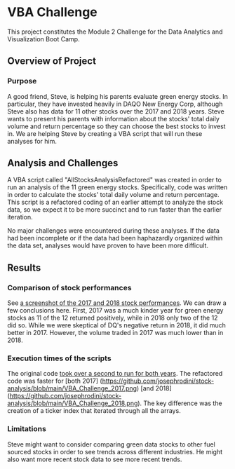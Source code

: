# VBA Challenge

This project constitutes the Module 2 Challenge for the Data Analytics and Visualization Boot Camp.

## Overview of Project

### Purpose

A good friend, Steve, is helping his parents evaluate green energy stocks. In particular, they have invested heavily in DAQO New Energy Corp, although Steve also has data for 11 other stocks over the 2017 and 2018 years. Steve wants to present his parents with information about the stocks' total daily volume and return percentage so they can choose the best stocks to invest in. We are helping Steve by creating a VBA script that will run these analyses for him.

## Analysis and Challenges

A VBA script called "AllStocksAnalysisRefactored" was created in order to run an analysis of the 11 green energy stocks. Specifically, code was written in order to calculate the stocks' total daily volume and return percentage. This script is a refactored coding of an earlier attempt to analyze the stock data, so we expect it to be more succinct and to run faster than the earlier iteration.

No major challenges were encountered during these analyses. If the data had been incomplete or if the data had been haphazardly organized within the data set, analyses would have proven to have been more difficult.

## Results

### Comparison of stock performances

See [a screenshot of the 2017 and 2018 stock performances](https://github.com/josephrodini/stock-analysis/blob/main/VBA_Challenge_compare.png). We can draw a few conclusions here. First, 2017 was a much kinder year for green energy stocks as 11 of the 12 returned positively, while in 2018 only two of the 12 did so. While we were skeptical of DQ's negative return in 2018, it did much better in 2017. However, the volume traded in 2017 was much lower than in 2018. 

### Execution times of the scripts

The original code [took over a second to run for both years](https://github.com/josephrodini/stock-analysis/blob/main/VBA_Challenge_notRefactoredRunTimes.png). The refactored code was faster for [both 2017] (https://github.com/josephrodini/stock-analysis/blob/main/VBA_Challenge_2017.png) [and 2018] (https://github.com/josephrodini/stock-analysis/blob/main/VBA_Challenge_2018.png). The key difference was the creation of a ticker index that iterated through all the arrays. 

### Limitations

Steve might want to consider comparing green data stocks to other fuel sourced stocks in order to see trends across different industries. He might also want more recent stock data to see more recent trends.
